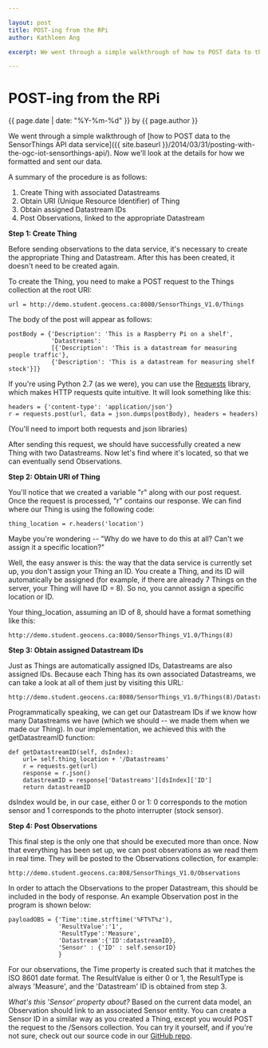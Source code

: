 ```yaml
---

layout: post
title: POST-ing from the RPi
author: Kathleen Ang

excerpt: We went through a simple walkthrough of how to POST data to the SensorThings API data service. Now we'll look at the details for how we formatted and sent our data.

---
```

# POST-ing from the RPi
<p class='blog-post-meta'>{{ page.date | date: "%Y-%m-%d" }} by {{ page.author }}</p>

We went through a simple walkthrough of [how to POST data to the SensorThings API data service]({{ site.baseurl }}/2014/03/31/posting-with-the-ogc-iot-sensorthings-api/). Now we'll look at the details for how we formatted and sent our data.

A summary of the procedure is as follows:

1. Create Thing with associated Datastreams
2. Obtain URI (Unique Resource Identifier) of Thing
3. Obtain assigned Datastream IDs
4. Post Observations, linked to the appropriate Datastream

**Step 1: Create Thing**

Before sending observations to the data service, it's necessary to create the appropriate Thing and Datastream. After this has been created, it doesn't need to be created again.

To create the Thing, you need to make a POST request to the Things collection at the root URI:

    url = http://demo.student.geocens.ca:8080/SensorThings_V1.0/Things

The body of the post will appear as follows:

    postBody = {'Description': 'This is a Raspberry Pi on a shelf',
                'Datastreams':
     		    [{'Description': 'This is a datastream for measuring people traffic'},
      		    {'Description': 'This is a datastream for measuring shelf stock'}]}

If you're using Python 2.7 (as we were), you can use the [Requests](http://docs.python-requests.org/en/latest/) library, which makes HTTP requests quite intuitive. It will look something like this:

    headers = {'content-type': 'application/json'}
    r = requests.post(url, data = json.dumps(postBody), headers = headers)

(You'll need to import both requests and json libraries)

After sending this request, we should have successfully created a new Thing with two Datastreams. Now let's find where it's located, so that we can eventually send Observations.

**Step 2: Obtain URI of Thing**

You'll notice that we created a variable "r" along with our post request. Once the request is processed, "r" contains our response. We can find where our Thing is using the following code:

    thing_location = r.headers('location')

Maybe you're wondering -- "Why do we have to do this at all? Can't we assign it a specific location?"

Well, the easy answer is this: the way that the data service is currently set up, you don't assign your Thing an ID. You create a Thing, and its ID will automatically be assigned (for example, if there are already 7 Things on the server, your Thing will have ID = 8). So no, you cannot assign a specific location or ID.

Your thing_location, assuming an ID of 8, should have a format something like this:

    http://demo.student.geocens.ca:8080/SensorThings_V1.0/Things(8)

**Step 3: Obtain assigned Datastream IDs**

Just as Things are automatically assigned IDs, Datastreams are also assigned IDs. Because each Thing has its own associated Datastreams, we can take a look at all of them just by visiting this URL:

    http://demo.student.geocens.ca:8080/SensorThings_V1.0/Things(8)/Datastreams

Programmatically speaking, we can get our Datastream IDs if we know how many Datastreams we have (which we should -- we made them when we made our Thing). In our implementation, we achieved this with the getDatastreamID function:

    def getDatastreamID(self, dsIndex):
        url= self.thing_location + '/Datastreams'
        r = requests.get(url)
        response = r.json()
        datastreamID = response['Datastreams'][dsIndex]['ID']
        return datastreamID

dsIndex would be, in our case, either 0 or 1: 0 corresponds to the motion sensor and 1 corresponds to the photo interrupter (stock sensor).

**Step 4: Post Observations**

This final step is the only one that should be executed more than once. Now that everything has been set up, we can post observations as we read them in real time. They will be posted to the Observations collection, for example:

    http://demo.student.geocens.ca:808/SensorThings_V1.0/Observations

In order to attach the Observations to the proper Datastream, this should be included in the body of response. An example Observation post in the program is shown below:

    payloadOBS = {'Time':time.strftime('%FT%T%z'),
                  'ResultValue':'1',
                  'ResultType':'Measure',
                  'Datastream':{'ID':datastreamID},
                  'Sensor' : {'ID' : self.sensorID}
                  }

For our observations, the Time property is created such that it matches the ISO 8601 date format. The ResultValue is either 0 or 1, the ResultType is always 'Measure', and the 'Datastream' ID is obtained from step 3. 

*What's this 'Sensor' property about?*
Based on the current data model, an Observation should link to an associated Sensor entity. You can create a Sensor ID in a similar way as you created a Thing, except you would POST the request to the /Sensors collection. You can try it yourself, and if you're not sure, check out our source code in our [GitHub repo](https://github.com/ThatGeoGuy/ENGO500/).
